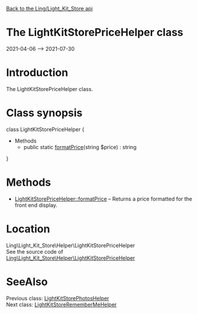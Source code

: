 [Back to the Ling/Light_Kit_Store api](https://github.com/lingtalfi/Light_Kit_Store/blob/master/doc/api/Ling/Light_Kit_Store.md)



The LightKitStorePriceHelper class
================
2021-04-06 --> 2021-07-30






Introduction
============

The LightKitStorePriceHelper class.



Class synopsis
==============


class <span class="pl-k">LightKitStorePriceHelper</span>  {

- Methods
    - public static [formatPrice](https://github.com/lingtalfi/Light_Kit_Store/blob/master/doc/api/Ling/Light_Kit_Store/Helper/LightKitStorePriceHelper/formatPrice.md)(string $price) : string

}






Methods
==============

- [LightKitStorePriceHelper::formatPrice](https://github.com/lingtalfi/Light_Kit_Store/blob/master/doc/api/Ling/Light_Kit_Store/Helper/LightKitStorePriceHelper/formatPrice.md) &ndash; Returns a price formatted for the front end display.





Location
=============
Ling\Light_Kit_Store\Helper\LightKitStorePriceHelper<br>
See the source code of [Ling\Light_Kit_Store\Helper\LightKitStorePriceHelper](https://github.com/lingtalfi/Light_Kit_Store/blob/master/Helper/LightKitStorePriceHelper.php)



SeeAlso
==============
Previous class: [LightKitStorePhotosHelper](https://github.com/lingtalfi/Light_Kit_Store/blob/master/doc/api/Ling/Light_Kit_Store/Helper/LightKitStorePhotosHelper.md)<br>Next class: [LightKitStoreRememberMeHelper](https://github.com/lingtalfi/Light_Kit_Store/blob/master/doc/api/Ling/Light_Kit_Store/Helper/LightKitStoreRememberMeHelper.md)<br>
